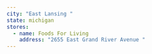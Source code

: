 ```yaml
---
city: "East Lansing "
state: michigan
stores:
  - name: Foods For Living
    address: "2655 East Grand River Avenue "
---
```


